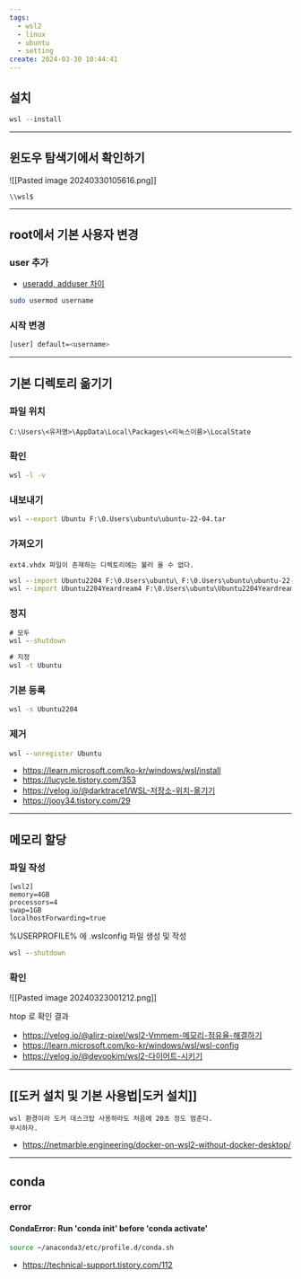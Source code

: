 ```yaml
---
tags:
  - wsl2
  - linux
  - ubuntu
  - setting
create: 2024-03-30 10:44:41
---
```


## 설치

```powershell
wsl --install
```

---

## 윈도우 탐색기에서 확인하기


![[Pasted image 20240330105616.png]]

```text title:파일탐색기
\\wsl$
```

---
## root에서 기본 사용자 변경

### user 추가


- [useradd, adduser 차이](https://kit2013.tistory.com/187)

```sh
sudo usermod username
```

### 시작 변경

```sh file:"/etc/wsl.conf"
[user] default=<username>
```

---

## 기본 디렉토리 옮기기

### 파일 위치
```text title:"파일 위치"
C:\Users\<유저명>\AppData\Local\Packages\<리눅스이름>\LocalState
```

### 확인

```cmd title:list
wsl -l -v
```

### 내보내기
```cmd title:export
wsl --export Ubuntu F:\0.Users\ubuntu\ubuntu-22-04.tar
```

### 가져오기

```ad-note
ext4.vhdx 파일이 존재하는 디렉토리에는 불러 올 수 없다.
```

```cmd title:import
wsl --import Ubuntu2204 F:\0.Users\ubuntu\ F:\0.Users\ubuntu\ubuntu-22-04.tar
wsl --import Ubuntu2204Yeardream4 F:\0.Users\ubuntu\Ubuntu2204Yeardream4 F:\0.Users\ubuntu\backup\yeardream4\3.Ubuntu2204Yeardream4DockerComplete.tar
```



### 정지

```cmd title:stop
# 모두
wsl --shutdown

# 지정
wsl -t Ubuntu
```

### 기본 등록

```cmd title:stop
wsl -s Ubuntu2204
```

### 제거

```cmd title:stop
wsl --unregister Ubuntu
```

- https://learn.microsoft.com/ko-kr/windows/wsl/install
- https://lucycle.tistory.com/353
- https://velog.io/@darktrace1/WSL-저장소-위치-옮기기
- https://jooy34.tistory.com/29


---
## 메모리 할당

### 파일 작성
```text file:.wslconfig
[wsl2]
memory=4GB
processors=4
swap=1GB
localhostForwarding=true
```

%USERPROFILE% 에 .wslconfig 파일 생성 및 작성


```cmd title:reboot
wsl --shutdown
```


### 확인

![[Pasted image 20240323001212.png]]

htop 로 확인 결과


- https://velog.io/@alirz-pixel/wsl2-Vmmem-메모리-점유율-해결하기
- https://learn.microsoft.com/ko-kr/windows/wsl/wsl-config
- https://velog.io/@devookim/wsl2-다이어트-시키기

---


## [[도커 설치 및 기본 사용법|도커 설치]]

```ad-important
wsl 환경이라 도커 데스크탑 사용하라도 처음에 20초 정도 멈춘다.
무시하자.
```


- https://netmarble.engineering/docker-on-wsl2-without-docker-desktop/


---
## conda

### error
#### CondaError: Run 'conda init' before 'conda activate'

```sh
source ~/anaconda3/etc/profile.d/conda.sh
```
- https://technical-support.tistory.com/112